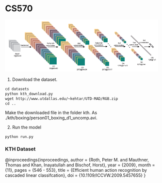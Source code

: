 # CS570

![](image.png)

1. Download the dataset.

```
cd datasets
python kth_download.py
wget http://www.utdallas.edu/~kehtar/UTD-MAD/RGB.zip
cd ..
```

Make the downloaded file in the folder kth. As ./kth/boxing/person01_boxing_d1_uncomp.avi.

2. Run the model

```
python run.py
```

### KTH Dataset

@inproceedings{inproceedings,
author = {Roth, Peter M. and Mauthner, Thomas and Khan, Inayatullah and Bischof, Horst},
year = {2009},
month = {11},
pages = {546 - 553},
title = {Efficient human action recognition by cascaded linear classifcation},
doi = {10.1109/ICCVW.2009.5457655}
}
